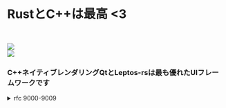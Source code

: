 <h1>RustとC++は最高 <3</h1>

<br/>

[![](https://skillicons.dev/icons?i=arch,zig,bash,rust,ts,cpp)](https://skillicons.dev)
<br/>
[![](https://skillicons.dev/icons?i=figma,html,scss,wasm)](https://skillicons.dev)

<h3>C++ネイティブレンダリングQtとLeptos-rsは最も優れたUIフレームワークです</h3>

<details>
  <summary>rfc 9000-9009</summary>
  <h1>RFC <3</h1>

- [X] [RFC-9000](https://www.rfc-editor.org/rfc/rfc9000.html)</br>
- [X] [RFC-9001](https://www.rfc-editor.org/rfc/rfc9001.html)</br>
- [ ] [RFC-9002](https://www.rfc-editor.org/rfc/rfc9002.html)</br>
- [ ] [RFC-9003](https://www.rfc-editor.org/rfc/rfc9003.html)</br>
- [ ] [RFC-9008](https://www.rfc-editor.org/rfc/rfc9008.html)</br>
- [ ] [RFC-9009](https://www.rfc-editor.org/rfc/rfc9009.html)</br>
</details>
